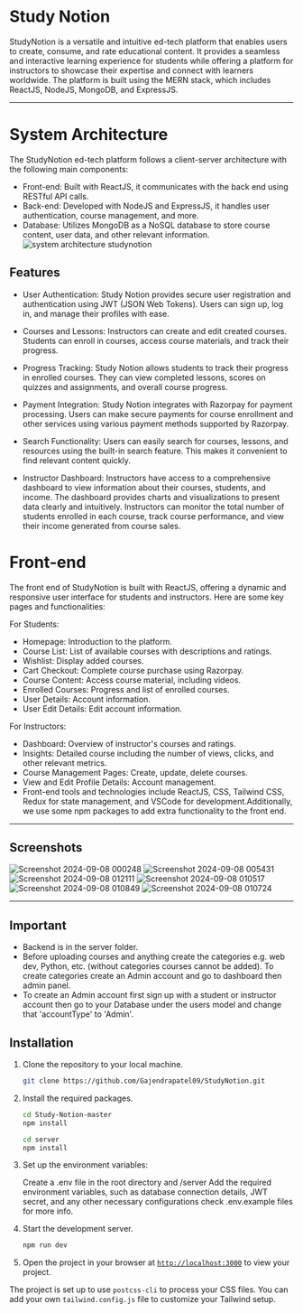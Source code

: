 # Study Notion

StudyNotion is a versatile and intuitive ed-tech platform that enables users to create, consume, and rate educational content. It provides a seamless and interactive learning experience for students while offering a platform for instructors to showcase their expertise and connect with learners worldwide. The platform is built using the MERN stack, which includes ReactJS, NodeJS, MongoDB, and ExpressJS.

***

# System Architecture
The StudyNotion ed-tech platform follows a client-server architecture with the following main components:

* Front-end: Built with ReactJS, it communicates with the back end using RESTful API calls.
* Back-end: Developed with NodeJS and ExpressJS, it handles user authentication, course management, and more.
* Database: Utilizes MongoDB as a NoSQL database to store course content, user data, and other relevant information.
![system architecture studynotion](https://github.com/user-attachments/assets/48ba4378-0d66-4b0f-8ab0-6e8fe6d8c11e)

## Features

* User Authentication: Study Notion provides secure user registration and authentication using JWT (JSON Web Tokens). Users can sign up, log in, and manage their 
  profiles with ease.
  
* Courses and Lessons: Instructors can create and edit created courses. Students can enroll in courses, access course materials, and track their progress.
* Progress Tracking: Study Notion allows students to track their progress in enrolled courses. They can view completed lessons, scores on quizzes and 
  assignments, and overall course progress.
  
* Payment Integration: Study Notion integrates with Razorpay for payment processing. Users can make secure payments for course enrollment and other services 
  using various payment methods supported by Razorpay.
  
* Search Functionality: Users can easily search for courses, lessons, and resources using the built-in search feature. This makes it convenient to find relevant 
  content quickly.
  
* Instructor Dashboard: Instructors have access to a comprehensive dashboard to view information about their courses, students, and income. The 
 dashboard provides charts and visualizations to present data clearly and intuitively. Instructors can monitor the total number of students enrolled in 
 each course, track course performance, and view their income generated from course sales.

# Front-end
The front end of StudyNotion is built with ReactJS, offering a dynamic and responsive user interface for students and instructors. Here are some key pages and functionalities:

For Students:

* Homepage: Introduction to the platform.
* Course List: List of available courses with descriptions and ratings.
* Wishlist: Display added courses.
* Cart Checkout: Complete course purchase using Razorpay.
* Course Content: Access course material, including videos.
* Enrolled Courses: Progress and list of enrolled courses.
* User Details: Account information.
* User Edit Details: Edit account information.

For Instructors:

* Dashboard: Overview of instructor's courses and ratings.
* Insights: Detailed course including the number of views, clicks, and other relevant metrics.
* Course Management Pages: Create, update, delete courses.
* View and Edit Profile Details: Account management.
* Front-end tools and technologies include ReactJS, CSS, Tailwind CSS, Redux for state management, and VSCode for development.Additionally, we use some npm packages to add extra functionality to the front end.
  
***
## Screenshots
![Screenshot 2024-09-08 000248](https://github.com/user-attachments/assets/9478a889-8e2a-4adc-a60f-e4457db1fdc1)
![Screenshot 2024-09-08 005431](https://github.com/user-attachments/assets/e788ba0d-0125-4fa2-a2ca-9b469343da74)
![Screenshot 2024-09-08 012111](https://github.com/user-attachments/assets/21ac6982-58f0-450c-9b41-99b1fc8d6700)
![Screenshot 2024-09-08 010517](https://github.com/user-attachments/assets/6556680e-2123-48b6-83cc-8296266f29cf)
![Screenshot 2024-09-08 010849](https://github.com/user-attachments/assets/575cbd3c-28b2-460f-a1e3-83899a82be72)
![Screenshot 2024-09-08 010724](https://github.com/user-attachments/assets/dd1d88d1-2d5d-4cc9-a208-2e238f819721)

***

## Important
* Backend is  in the server folder.
* Before uploading courses and anything create the categories e.g. web dev, Python, etc. (without categories courses cannot be added). To create categories create an Admin account and go to dashboard then admin panel.
* To create an Admin account first sign up with a student or instructor account then go to your Database under the users model and change that 'accountType' to 'Admin'.


## Installation

1. Clone the repository to your local machine.
    ```sh
    git clone https://github.com/Gajendrapatel09/StudyNotion.git
    ```

2. Install the required packages.
    ```sh
    cd Study-Notion-master
    npm install
    
    cd server
    npm install
    ```

3. Set up the environment variables:

   Create a .env file in the root directory and /server
   Add the required environment variables, such as database connection details, JWT secret, and any other necessary configurations check .env.example files for more info.


4. Start the development server.
    ```sh
    npm run dev
    ```

5. Open the project in your browser at [`http://localhost:3000`](http://localhost:3000) to view your project.

The project is set up to use `postcss-cli` to process your CSS files. You can add your own `tailwind.config.js` file to customize your Tailwind setup.
